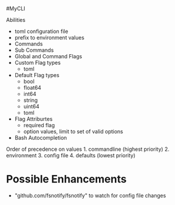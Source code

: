 #MyCLI

  Abilities
  - toml configuration file
  - prefix to environment values
  - Commands
  - Sub Commands
  - Global and Command Flags
  - Custom Flag types 
    - toml
  - Default Flag types
    - bool
    - float64
    - int64
    - string
    - uint64
    - toml
  - Flag Attriburtes
    - required flag
    - option values, limit to set of valid options
  - Bash Autocompletion
    
Order of precedence on values
    1. commandline  (highest priority)
    2. environment
    3. config file
    4. defaults     (lowest priority)


# Possible Enhancements
  
  - "github.com/fsnotify/fsnotify" to watch for config file changes

